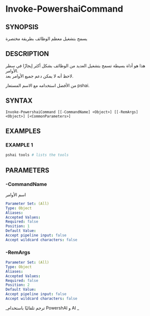 ﻿---
external help file: powershai-help.xml
schema: 2.0.0
powershai: true
---

# Invoke-PowershaiCommand

## SYNOPSIS <!--!= @#Synop !-->
يسمح بتشغيل معظم الوظائف بطريقة مختصرة

## DESCRIPTION <!--!= @#Desc !-->
هذا هو أداة بسيطة تسمح بتشغيل العديد من الوظائف بشكل أكثر إيجازًا في سطر الأوامر.  
لاحظ أنه لا يمكن دعم جميع الأوامر بعد.

من الأفضل استخدامه مع الاسم المستعار pshai.

## SYNTAX <!--!= @#Syntax !-->

```
Invoke-PowershaiCommand [[-CommandName] <Object>] [[-RemArgs] <Object>] [<CommonParameters>]
```

## EXAMPLES <!--!= @#Ex !-->

### EXAMPLE 1
```powershell
pshai tools # lists the tools
```


## PARAMETERS <!--!= @#Params !-->

### -CommandName
اسم الأوامر

```yml
Parameter Set: (All)
Type: Object
Aliases: 
Accepted Values: 
Required: false
Position: 1
Default Value: 
Accept pipeline input: false
Accept wildcard characters: false
```

### -RemArgs

```yml
Parameter Set: (All)
Type: Object
Aliases: 
Accepted Values: 
Required: false
Position: 2
Default Value: 
Accept pipeline input: false
Accept wildcard characters: false
```




<!--PowershaiAiDocBlockStart-->
_ترجم تلقائيًا باستخدام PowershAI و AI 
_
<!--PowershaiAiDocBlockEnd-->
